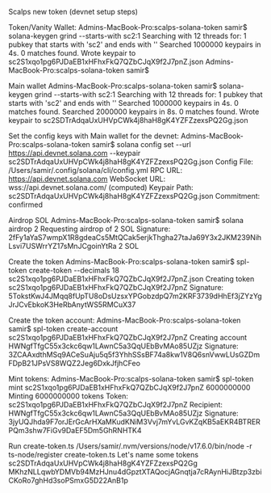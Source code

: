 Scalps new token (devnet setup steps) 

Token/Vanity Wallet:
Admins-MacBook-Pro:scalps-solana-token samir$ solana-keygen grind --starts-with sc2:1
Searching with 12 threads for:
	1 pubkey that starts with 'sc2' and ends with ''
Searched 1000000 keypairs in 4s. 0 matches found.
Wrote keypair to sc2S1xqo1pg6PJDaEB1xHFhxFkQ7QZbCJqX9f2J7pnZ.json
Admins-MacBook-Pro:scalps-solana-token samir$

Main wallet
Admins-MacBook-Pro:scalps-solana-token samir$ solana-keygen grind --starts-with sc2:1
Searching with 12 threads for:
	1 pubkey that starts with 'sc2' and ends with ''
Searched 1000000 keypairs in 4s. 0 matches found.
Searched 2000000 keypairs in 8s. 0 matches found.
Wrote keypair to sc2SDTrAdqaUxUHVpCWk4j8haH8gK4YZFZzexsPQ2Gg.json

Set the config keys with Main wallet for the devnet: 
Admins-MacBook-Pro:scalps-solana-token samir$ solana config set --url https://api.devnet.solana.com --keypair sc2SDTrAdqaUxUHVpCWk4j8haH8gK4YZFZzexsPQ2Gg.json
Config File: /Users/samir/.config/solana/cli/config.yml
RPC URL: https://api.devnet.solana.com
WebSocket URL: wss://api.devnet.solana.com/ (computed)
Keypair Path: sc2SDTrAdqaUxUHVpCWk4j8haH8gK4YZFZzexsPQ2Gg.json
Commitment: confirmed

Airdrop SOL
Admins-MacBook-Pro:scalps-solana-token samir$ solana airdrop 2
Requesting airdrop of 2 SOL
Signature: 2fFy1aYaS7wmpX1R8gdeaCs5MtQCak5erjkThgha27taJa69Y3x2JKM239NihLsvi7USWrrYZ17sMnJCgoinYtRa
2 SOL

Create the token
Admins-MacBook-Pro:scalps-solana-token samir$ spl-token create-token --decimals 18 sc2S1xqo1pg6PJDaEB1xHFhxFkQ7QZbCJqX9f2J7pnZ.json
Creating token sc2S1xqo1pg6PJDaEB1xHFhxFkQ7QZbCJqX9f2J7pnZ
Signature: 5TokstKwJ4JMqq8fUpTU8oDsUzsxYPGobzdpQ7m2KRF3739dHhEf3jZYzYgJrJCvEbkoK3HeRbAnytWS5RMCuX37

Create the token account:
Admins-MacBook-Pro:scalps-solana-token samir$ spl-token create-account sc2S1xqo1pg6PJDaEB1xHFhxFkQ7QZbCJqX9f2J7pnZ
Creating account HWNgfTfgC55x3ckc6qw1LAwnC5a3QqUEbBvMAo85UZjz
Signature: 3ZCAAxdthMSq9ACeSuAju5q5f3YhhSSsBF74a8kw1V8Q6snVwwLUsGZDmFDpB21JPsVS8WQZ2Jeg6DxkJfjhCFeo

Mint tokens: 
Admins-MacBook-Pro:scalps-solana-token samir$ spl-token mint sc2S1xqo1pg6PJDaEB1xHFhxFkQ7QZbCJqX9f2J7pnZ 6000000000
Minting 6000000000 tokens
  Token: sc2S1xqo1pg6PJDaEB1xHFhxFkQ7QZbCJqX9f2J7pnZ
  Recipient: HWNgfTfgC55x3ckc6qw1LAwnC5a3QqUEbBvMAo85UZjz
Signature: 3jyUQJhda9F7orJErGcArHXaMKudKNiM3Vvj7mYvLGvKZqKB5aEKR4BTRERPQm3shw7FiGv9DaEF5Dm5GhRNHTK4

Run create-token.ts
/Users/samir/.nvm/versions/node/v17.6.0/bin/node -r ts-node/register create-token.ts
Let's name some tokens
sc2SDTrAdqaUxUHVpCWk4j8haH8gK4YZFZzexsPQ2Gg
MKhzNLLqwbYDMVb94MzHJnu4dGpztXTAQocjAGnqtja7cRAynHiJBtzp3zbiCKoRo7ghHd3soPSmxG5D22AnB1p 
